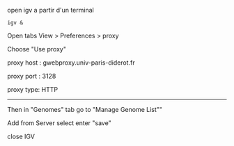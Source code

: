 
open igv a partir d'un terminal

```
igv &
```

Open tabs View > Preferences > proxy

Choose "Use proxy"

proxy host : gwebproxy.univ-paris-diderot.fr

proxy port : 3128

proxy type:  HTTP

  ***
 


Then in "Genomes" tab go to  "Manage Genome List""

Add from Server
select <yourgenomeofinterest>
enter "save"

close IGV  


